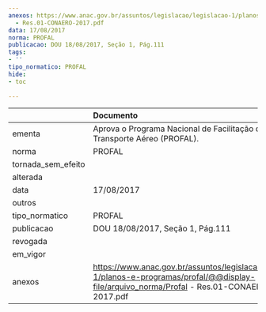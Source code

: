```yaml
---
anexos: https://www.anac.gov.br/assuntos/legislacao/legislacao-1/planos-e-programas/profal/@@display-file/arquivo_norma/Profal
  - Res.01-CONAERO-2017.pdf
data: 17/08/2017
norma: PROFAL
publicacao: DOU 18/08/2017, Seção 1, Pág.111
tags:
- ''
tipo_normatico: PROFAL
hide: 
- toc 
 
---
```


|                    | Documento                                                                                                                                        |
|:-------------------|:-------------------------------------------------------------------------------------------------------------------------------------------------|
| ementa             | Aprova o Programa Nacional de Facilitação do Transporte Aéreo (PROFAL).                                                                          |
| norma              | PROFAL                                                                                                                                           |
| tornada_sem_efeito |                                                                                                                                                  |
| alterada           |                                                                                                                                                  |
| data               | 17/08/2017                                                                                                                                       |
| outros             |                                                                                                                                                  |
| tipo_normatico     | PROFAL                                                                                                                                           |
| publicacao         | DOU 18/08/2017, Seção 1, Pág.111                                                                                                                 |
| revogada           |                                                                                                                                                  |
| em_vigor           |                                                                                                                                                  |
| anexos             | https://www.anac.gov.br/assuntos/legislacao/legislacao-1/planos-e-programas/profal/@@display-file/arquivo_norma/Profal - Res.01-CONAERO-2017.pdf |
